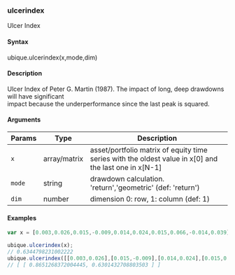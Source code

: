 ### ulcerindex

Ulcer Index


#### Syntax

ubique.ulcerindex(x,mode,dim)


#### Description

Ulcer Index of Peter G. Martin (1987). The impact of long, deep drawdowns will have significant  
impact because the underperformance since the last peak is squared.  



#### Arguments

|Params|Type|Description
|---------|----|-----------
|`x` | array/matrix | asset/portfolio matrix of equity time series with the oldest value in x[0] and the last one in x[N-1]
|`mode` | string | drawdown calculation. 'return','geometric' (def: 'return')
|`dim` | number | dimension 0: row, 1: column (def: 1)


#### Examples

```js
var x = [0.003,0.026,0.015,-0.009,0.014,0.024,0.015,0.066,-0.014,0.039];

ubique.ulcerindex(x);
// 0.6344798231002222
ubique.ulcerindex([[0.003,0.026],[0.015,-0.009],[0.014,0.024],[0.015,0.066],[-0.014,0.039]],'return');
// [ [ 0.8651268372004445, 0.6301432708803503 ] ]
```

